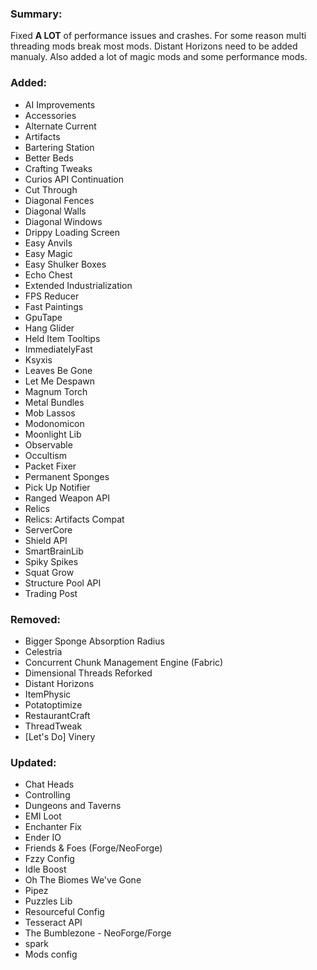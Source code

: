 ### Summary:
Fixed **A LOT** of performance issues and crashes. For some reason multi threading mods break most mods. Distant Horizons need to be added manualy. Also added a lot of magic mods and some performance mods.

### Added:
- AI Improvements
- Accessories
- Alternate Current
- Artifacts
- Bartering Station
- Better Beds
- Crafting Tweaks
- Curios API Continuation
- Cut Through
- Diagonal Fences
- Diagonal Walls
- Diagonal Windows
- Drippy Loading Screen
- Easy Anvils
- Easy Magic
- Easy Shulker Boxes
- Echo Chest
- Extended Industrialization
- FPS Reducer
- Fast Paintings
- GpuTape
- Hang Glider
- Held Item Tooltips
- ImmediatelyFast
- Ksyxis
- Leaves Be Gone
- Let Me Despawn
- Magnum Torch
- Metal Bundles
- Mob Lassos
- Modonomicon
- Moonlight Lib
- Observable
- Occultism
- Packet Fixer
- Permanent Sponges
- Pick Up Notifier
- Ranged Weapon API
- Relics
- Relics: Artifacts Compat
- ServerCore
- Shield API
- SmartBrainLib
- Spiky Spikes
- Squat Grow
- Structure Pool API
- Trading Post
### Removed:
- Bigger Sponge Absorption Radius
- Celestria
- Concurrent Chunk Management Engine (Fabric)
- Dimensional Threads Reforked
- Distant Horizons
- ItemPhysic
- Potatoptimize
- RestaurantCraft
- ThreadTweak
- [Let's Do] Vinery
### Updated:
- Chat Heads
- Controlling
- Dungeons and Taverns
- EMI Loot
- Enchanter Fix
- Ender IO
- Friends & Foes (Forge/NeoForge)
- Fzzy Config
- Idle Boost
- Oh The Biomes We've Gone
- Pipez
- Puzzles Lib
- Resourceful Config
- Tesseract API
- The Bumblezone - NeoForge/Forge
- spark
- Mods config